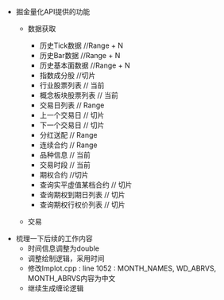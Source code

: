 * 掘金量化API提供的功能
    * 数据获取
        * 历史Tick数据 //Range + N
        * 历史Bar数据 //Range + N
        * 历史基本面数据 //Range + N
        * 指数成分股 //切片
        * 行业股票列表 // 当前
        * 概念板块股票列表 // 当前
        * 交易日列表 // Range
        * 上一个交易日 // 切片
        * 下一个交易日 // 切片
        * 分红送配 // Range
        * 连续合约 // Range
        * 品种信息 // 当前
        * 交易时段 // 当前
        * 期权合约 //切片
        * 查询实平虚值某档合约 // 切片
        * 查询期权到期日列表 // 切片
        * 查询期权行权价列表 // 切片

    * 交易
* 梳理一下后续的工作内容
    * 时间信息调整为double
    * 调整绘制逻辑，采用时间
    * 修改Implot.cpp : line 1052 : MONTH_NAMES, WD_ABRVS, MONTH_ABRVS内容为中文
    * 继续生成缠论逻辑
